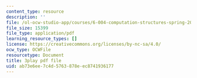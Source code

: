 ```yaml
---
content_type: resource
description: ''
file: /ol-ocw-studio-app/courses/6-004-computation-structures-spring-2017/ab73e6ee7c4d5763878eec8741936177_SlwUHJ4kgjI.pdf
file_size: 15399
file_type: application/pdf
learning_resource_types: []
license: https://creativecommons.org/licenses/by-nc-sa/4.0/
ocw_type: OCWFile
resourcetype: Document
title: 3play pdf file
uid: ab73e6ee-7c4d-5763-878e-ec8741936177
---
```

